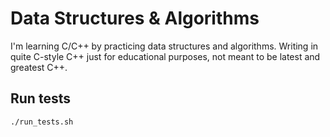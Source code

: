 # Data Structures & Algorithms

I'm learning C/C++ by practicing data structures and algorithms.
Writing in quite C-style C++ just for educational purposes, not meant to be latest and greatest C++.

## Run tests
```
./run_tests.sh
```
